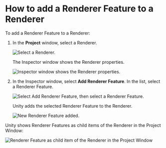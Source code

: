 # How to add a Renderer Feature to a Renderer

To add a Renderer Feature to a Renderer:

1. In the __Project__ window, select a Renderer.

    ![Select a Renderer.](Images/add-renderer-feature/renderer-feature-select-renderer.png)

    The Inspector window shows the Renderer properties.

    ![Inspector window shows the Renderer properties.](Images/add-renderer-feature/renderer-feature-inspector-no-rend-features.png)

2. In the Inspector window, select __Add Renderer Feature__. In the list, select a Renderer Feature.

    ![Select __Add Renderer Feature__, then select a Renderer Feature.](Images/add-renderer-feature/renderer-feature-select-renderer-feature.png)

    Unity adds the selected Renderer Feature to the Renderer.

    ![New Renderer Feature added.](Images/add-renderer-feature/renderer-feature-created.png)

Unity shows Renderer Features as child items of the Renderer in the Project Window:

![Renderer Feature as child item of the Renderer in the Project Window](Images/add-renderer-feature/renderer-feature-project-window.png)
